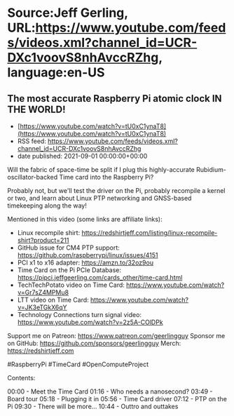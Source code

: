 # Source:Jeff Gerling, URL:https://www.youtube.com/feeds/videos.xml?channel_id=UCR-DXc1voovS8nhAvccRZhg, language:en-US

## The most accurate Raspberry Pi atomic clock IN THE WORLD!
 - [https://www.youtube.com/watch?v=tU0xC1ynaT8](https://www.youtube.com/watch?v=tU0xC1ynaT8)
 - RSS feed: https://www.youtube.com/feeds/videos.xml?channel_id=UCR-DXc1voovS8nhAvccRZhg
 - date published: 2021-09-01 00:00:00+00:00

Will the fabric of space-time be split if I plug this highly-accurate Rubidium-oscillator-backed Time card into the Raspberry Pi?

Probably not, but we'll test the driver on the Pi, probably recompile a kernel or two, and learn about Linux PTP networking and GNSS-based timekeeping along the way!

Mentioned in this video (some links are affiliate links):

  - Linux recompile shirt: https://redshirtjeff.com/listing/linux-recompile-shirt?product=211
  - GitHub issue for CM4 PTP support: https://github.com/raspberrypi/linux/issues/4151
  - PCI x1 to x16 adapter: https://amzn.to/32oz9ou
  - Time Card on the Pi PCIe Database: https://pipci.jeffgeerling.com/cards_other/time-card.html
  - TechTechPotato video on Time Card: https://www.youtube.com/watch?v=Gr7sZ4MPMu8
  - LTT video on Time Card: https://www.youtube.com/watch?v=JK3eTGkX6qY
  - Technology Connections turn signal video: https://www.youtube.com/watch?v=2z5A-COlDPk

Support me on Patreon: https://www.patreon.com/geerlingguy
Sponsor me on GitHub: https://github.com/sponsors/geerlingguy
Merch: https://redshirtjeff.com

#RaspberryPi #TimeCard #OpenComputeProject

Contents:

00:00 - Meet the Time Card
01:16 - Who needs a nanosecond?
03:49 - Board tour
05:18 - Plugging it in
05:56 - Time Card driver
07:12 - PTP on the Pi
09:30 - There will be more...
10:44 - Outtro and outtakes

